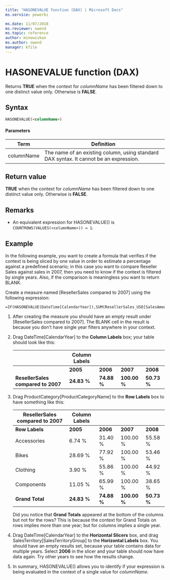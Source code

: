 ```yaml
---
title: "HASONEVALUE function (DAX) | Microsoft Docs"
ms.service: powerbi 

ms.date: 11/07/2018
ms.reviewer: owend
ms.topic: reference
author: minewiskan
ms.author: owend
manager: kfile
---
```

# HASONEVALUE function (DAX)
Returns **TRUE** when the context for *columnName* has been filtered down to one distinct value only. Otherwise is **FALSE**.  
  
## Syntax  
  
```html  
HASONEVALUE(<columnName>)  
```
  
#### Parameters  

|Term|Definition|  
|--------|--------------|  
| columnName   |  The name of an existing column, using standard DAX syntax. It cannot be an expression.  |  

## Return value  
**TRUE** when the context for *columnName* has been filtered down to one distinct value only. Otherwise is **FALSE**.  
  
## Remarks  
  
-   An equivalent expression for HASONEVALUE() is `COUNTROWS(VALUES(<columnName>)) = 1`.  
  
## Example  
In the following example, you want to create a formula that verifies if the context is being sliced by one value in order to estimate a percentage against a predefined scenario; in this case you want to compare Reseller Sales against sales in 2007, then you need to know if the context is filtered by single years. Also, if the comparison is meaningless you want to return BLANK.
  
Create a measure named [ResellerSales compared to 2007] using the following expression:  
  
```dax
=IF(HASONEVALUE(DateTime[CalendarYear]),SUM(ResellerSales_USD[SalesAmount_USD])/CALCULATE(SUM(ResellerSales_USD[SalesAmount_USD]),DateTime[CalendarYear]=2007),BLANK())  
```
  
1.  After creating the measure you should have an empty result under [ResellerSales compared to 2007]. The BLANK cell in the result is because you don't have single year filters anywhere in your context.  
  
2.  Drag DateTime[CalendarYear] to the **Column Labels** box; your table should look like this:  
  
    ||**Column Labels**||||  
    |-|-|-|-|-|  
    ||**2005**|**2006**|**2007**|**2008**|  
    |**ResellerSales compared to 2007**|**24.83 %**|**74.88 %**|**100.00 %**|**50.73 %**|  
  
3.  Drag ProductCategory[ProductCategoryName] to the **Row Labels** box to have something like this:  
  
    |**ResellerSales compared to 2007**|**Column Labels**||||  
    |-|-|-|-|-|  
    |**Row Labels**|**2005**|**2006**|**2007**|**2008**|  
    |Accessories|6.74 %|31.40 %|100.00 %|55.58 %|  
    |Bikes|28.69 %|77.92 %|100.00 %|53.46 %|  
    |Clothing|3.90 %|55.86 %|100.00 %|44.92 %|  
    |Components|11.05 %|65.99 %|100.00 %|38.65 %|  
    |**Grand Total**|**24.83 %**|**74.88 %**|**100.00 %**|**50.73 %**|  
  
    Did you notice that **Grand Totals** appeared at the bottom of the columns but not for the rows? This is because the context for Grand Totals on rows implies more than one year; but for columns implies a single year.  
  
4.  Drag DateTime[CalendarYear] to the **Horizontal Slicers** box, and drag SalesTerritory[SalesTerritoryGroup] to the **Horizontal Labels** box. You should have an empty results set, because your table contains data for multiple years. Select **2006** in the slicer and your table should now have data again. Try other years to see how the results change.  
  
5.  In summary, HASONEVALUE() allows you to identify if your expression is being evaluated in the context of a single value for *columnName*.  
  
